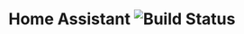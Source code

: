 # Home Assistant ![Build Status](https://github.com/SteveEdson/home-assistant/workflows/CI/badge.svg)
